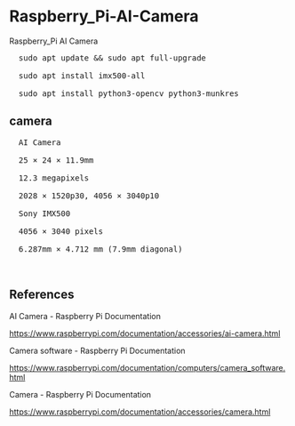 # Raspberry_Pi-AI-Camera
Raspberry_Pi AI Camera

<pre>
  sudo apt update && sudo apt full-upgrade<br>
  sudo apt install imx500-all<br>
  sudo apt install python3-opencv python3-munkres
</pre>

## camera
<pre>
  AI Camera<br>
  25 × 24 × 11.9mm<br>
  12.3 megapixels<br>
  2028 × 1520p30, 4056 × 3040p10<br>
  Sony IMX500<br>
  4056 × 3040 pixels<br>
  6.287mm × 4.712 mm (7.9mm diagonal)<br>
  
</pre>




## References

AI Camera - Raspberry Pi Documentation

https://www.raspberrypi.com/documentation/accessories/ai-camera.html

Camera software - Raspberry Pi Documentation

https://www.raspberrypi.com/documentation/computers/camera_software.html

Camera - Raspberry Pi Documentation

https://www.raspberrypi.com/documentation/accessories/camera.html


